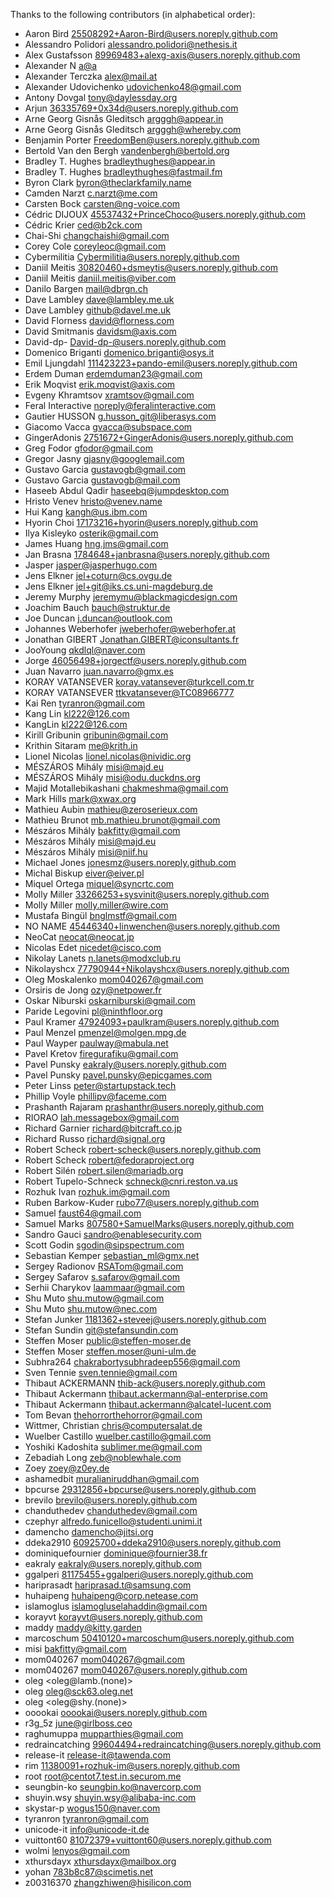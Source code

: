 Thanks to the following contributors (in alphabetical order):

- Aaron Bird <25508292+Aaron-Bird@users.noreply.github.com>
- Alessandro Polidori <alessandro.polidori@nethesis.it>
- Alex Gustafsson <89969483+alexg-axis@users.noreply.github.com>
- Alexander N <a@a>
- Alexander Terczka <alex@mail.at>
- Alexander Udovichenko <udovichenko48@gmail.com>
- Antony Dovgal <tony@daylessday.org>
- Arjun <36335769+0x34d@users.noreply.github.com>
- Arne Georg Gisnås Gleditsch <argggh@appear.in>
- Arne Georg Gisnås Gleditsch <argggh@whereby.com>
- Benjamin Porter <FreedomBen@users.noreply.github.com>
- Bertold Van den Bergh <vandenbergh@bertold.org>
- Bradley T. Hughes <bradleythughes@appear.in>
- Bradley T. Hughes <bradleythughes@fastmail.fm>
- Byron Clark <byron@theclarkfamily.name>
- Camden Narzt <c.narzt@me.com>
- Carsten Bock <carsten@ng-voice.com>
- Cédric DIJOUX <45537432+PrinceChoco@users.noreply.github.com>
- Cédric Krier <ced@b2ck.com>
- Chai-Shi <changchaishi@gmail.com>
- Corey Cole <coreyleoc@gmail.com>
- Cybermilitia <Cybermilitia@users.noreply.github.com>
- Daniil Meitis <30820460+dsmeytis@users.noreply.github.com>
- Daniil Meitis <daniil.meitis@viber.com>
- Danilo Bargen <mail@dbrgn.ch>
- Dave Lambley <dave@lambley.me.uk>
- Dave Lambley <github@davel.me.uk>
- David Florness <david@florness.com>
- David Smitmanis <davidsm@axis.com>
- David-dp- <David-dp-@users.noreply.github.com>
- Domenico Briganti <domenico.briganti@osys.it>
- Emil Ljungdahl <111423223+pando-emil@users.noreply.github.com>
- Erdem Duman <erdemduman23@gmail.com>
- Erik Moqvist <erik.moqvist@axis.com>
- Evgeny Khramtsov <xramtsov@gmail.com>
- Feral Interactive <noreply@feralinteractive.com>
- Gautier HUSSON <g.husson_git@liberasys.com>
- Giacomo Vacca <gvacca@subspace.com>
- GingerAdonis <2751672+GingerAdonis@users.noreply.github.com>
- Greg Fodor <gfodor@gmail.com>
- Gregor Jasny <gjasny@googlemail.com>
- Gustavo Garcia <gustavogb@gmail.com>
- Gustavo Garcia <gustavogb@mail.com>
- Haseeb Abdul Qadir <haseebq@jumpdesktop.com>
- Hristo Venev <hristo@venev.name>
- Hui Kang <kangh@us.ibm.com>
- Hyorin Choi <17173216+hyorin@users.noreply.github.com>
- Ilya Kisleyko <osterik@gmail.com>
- James Huang <hng.jms@gmail.com>
- Jan Brasna <1784648+janbrasna@users.noreply.github.com>
- Jasper <jasper@jasperhugo.com>
- Jens Elkner <jel+coturn@cs.ovgu.de>
- Jens Elkner <jel+git@iks.cs.uni-magdeburg.de>
- Jeremy Murphy <jeremymu@blackmagicdesign.com>
- Joachim Bauch <bauch@struktur.de>
- Joe Duncan <j.duncan@outlook.com>
- Johannes Weberhofer <jweberhofer@weberhofer.at>
- Jonathan GIBERT <Jonathan.GIBERT@iconsultants.fr>
- JooYoung <qkdlql@naver.com>
- Jorge <46056498+jorgectf@users.noreply.github.com>
- Juan Navarro <juan.navarro@gmx.es>
- KORAY VATANSEVER <koray.vatansever@turkcell.com.tr>
- KORAY VATANSEVER <ttkvatansever@TC08966777>
- Kai Ren <tyranron@gmail.com>
- Kang Lin <kl222@126.com>
- KangLin <kl222@126.com>
- Kirill Gribunin <gribunin@gmail.com>
- Krithin Sitaram <me@krith.in>
- Lionel Nicolas <lionel.nicolas@nividic.org>
- MÉSZÁROS Mihály <misi@majd.eu>
- MÉSZÁROS Mihály <misi@odu.duckdns.org>
- Majid Motallebikashani <chakmeshma@gmail.com>
- Mark Hills <mark@xwax.org>
- Mathieu Aubin <mathieu@zeroserieux.com>
- Mathieu Brunot <mb.mathieu.brunot@gmail.com>
- Mészáros Mihály <bakfitty@gmail.com>
- Mészáros Mihály <misi@majd.eu>
- Mészáros Mihály <misi@niif.hu>
- Michael Jones <jonesmz@users.noreply.github.com>
- Michal Biskup <eiver@eiver.pl>
- Miquel Ortega <miquel@syncrtc.com>
- Molly Miller <33266253+sysvinit@users.noreply.github.com>
- Molly Miller <molly.miller@wire.com>
- Mustafa Bingül <bnglmstf@gmail.com>
- NO NAME <45446340+linwenchen@users.noreply.github.com>
- NeoCat <neocat@neocat.jp>
- Nicolas Edet <nicedet@cisco.com>
- Nikolay Lanets <n.lanets@modxclub.ru>
- Nikolayshcx <77790944+Nikolayshcx@users.noreply.github.com>
- Oleg Moskalenko <mom040267@gmail.com>
- Orsiris de Jong <ozy@netpower.fr>
- Oskar Niburski <oskarniburski@gmail.com>
- Paride Legovini <pl@ninthfloor.org>
- Paul Kramer <47924093+paulkram@users.noreply.github.com>
- Paul Menzel <pmenzel@molgen.mpg.de>
- Paul Wayper <paulway@mabula.net>
- Pavel Kretov <firegurafiku@gmail.com>
- Pavel Punsky <eakraly@users.noreply.github.com>
- Pavel Punsky <pavel.punsky@epicgames.com>
- Peter Linss <peter@startupstack.tech>
- Phillip Voyle <phillipv@faceme.com>
- Prashanth Rajaram <prashanthr@users.noreply.github.com>
- RIORAO <lah.messagebox@gmail.com>
- Richard Garnier <richard@bitcraft.co.jp>
- Richard Russo <richard@signal.org>
- Robert Scheck <robert-scheck@users.noreply.github.com>
- Robert Scheck <robert@fedoraproject.org>
- Robert Silén <robert.silen@mariadb.org>
- Robert Tupelo-Schneck <schneck@cnri.reston.va.us>
- Rozhuk Ivan <rozhuk.im@gmail.com>
- Ruben Barkow-Kuder <rubo77@users.noreply.github.com>
- Samuel <faust64@gmail.com>
- Samuel Marks <807580+SamuelMarks@users.noreply.github.com>
- Sandro Gauci <sandro@enablesecurity.com>
- Scott Godin <sgodin@sipspectrum.com>
- Sebastian Kemper <sebastian_ml@gmx.net>
- Sergey Radionov <RSATom@gmail.com>
- Sergey Safarov <s.safarov@gmail.com>
- Serhii Charykov <laammaar@gmail.com>
- Shu Muto <shu.mutow@gmail.com>
- Shu Muto <shu.mutow@nec.com>
- Stefan Junker <1181362+steveej@users.noreply.github.com>
- Stefan Sundin <git@stefansundin.com>
- Steffen Moser <public@steffen-moser.de>
- Steffen Moser <steffen.moser@uni-ulm.de>
- Subhra264 <chakrabortysubhradeep556@gmail.com>
- Sven Tennie <sven.tennie@gmail.com>
- Thibaut ACKERMANN <thib-ack@users.noreply.github.com>
- Thibaut Ackermann <thibaut.ackermann@al-enterprise.com>
- Thibaut Ackermann <thibaut.ackermann@alcatel-lucent.com>
- Tom Bevan <thehorrorthehorror@gmail.com>
- Wittmer, Christian <chris@computersalat.de>
- Wuelber Castillo <wuelber.castillo@gmail.com>
- Yoshiki Kadoshita <sublimer.me@gmail.com>
- Zebadiah Long <zeb@noblewhale.com>
- Zoey <zoey@z0ey.de>
- ashamedbit <muralianiruddhan@gmail.com>
- bpcurse <29312856+bpcurse@users.noreply.github.com>
- brevilo <brevilo@users.noreply.github.com>
- chanduthedev <chanduthedev@gmail.com>
- czephyr <alfredo.funicello@studenti.unimi.it>
- damencho <damencho@jitsi.org>
- ddeka2910 <60925700+ddeka2910@users.noreply.github.com>
- dominiquefournier <dominique@fournier38.fr>
- eakraly <eakraly@users.noreply.github.com>
- ggalperi <81175455+ggalperi@users.noreply.github.com>
- hariprasadt <hariprasad.t@samsung.com>
- huhaipeng <huhaipeng@corp.netease.com>
- islamoglus <islamogluselahaddin@gmail.com>
- korayvt <korayvt@users.noreply.github.com>
- maddy <maddy@kitty.garden>
- marcoschum <50410120+marcoschum@users.noreply.github.com>
- misi <bakfitty@gmail.com>
- mom040267 <mom040267@gmail.com>
- mom040267 <mom040267@users.noreply.github.com>
- oleg <oleg@lamb.(none)>
- oleg <oleg@sck63.oleg.net>
- oleg <oleg@shy.(none)>
- ooookai <ooookai@users.noreply.github.com>
- r3g_5z <june@girlboss.ceo>
- raghumuppa <mupparthies@gmail.com>
- redraincatching <99604494+redraincatching@users.noreply.github.com>
- release-it <release-it@tawenda.com>
- rim <11380091+rozhuk-im@users.noreply.github.com>
- root <root@centot7.test.in.securom.me>
- seungbin-ko <seungbin.ko@navercorp.com>
- shuyin.wsy <shuyin.wsy@alibaba-inc.com>
- skystar-p <wogus150@naver.com>
- tyranron <tyranron@gmail.com>
- unicode-it <info@unicode-it.de>
- vuittont60 <81072379+vuittont60@users.noreply.github.com>
- wolmi <lenyos@gmail.com>
- xthursdayx <xthursdayx@mailbox.org>
- yohan <783b8c87@scimetis.net>
- z00316370 <zhangzhiwen@hisilicon.com>


